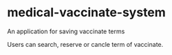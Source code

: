 # medical-vaccinate-system
An application for saving vaccinate terms

Users can search, reserve or cancle term of vaccinate.
